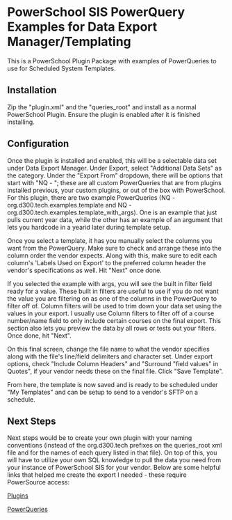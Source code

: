# PowerSchool SIS PowerQuery Examples for Data Export Manager/Templating

This is a PowerSchool Plugin Package with examples of PowerQueries to use for Scheduled System Templates.

## Installation

Zip the "plugin.xml" and the "queries_root" and install as a normal PowerSchool Plugin. Ensure the plugin is enabled after it is finished installing.

## Configuration

Once the plugin is installed and enabled, this will be a selectable data set under Data Export Manager. Under Export, select "Additional Data Sets" as the category. Under the "Export From" dropdown, there will be options that start with "NQ - "; these are all custom PowerQueries that are from plugins installed previous, your custom plugins, or out of the box with PowerSchool. For this plugin, there are two example PowerQueries (NQ - org.d300.tech.examples.template and NQ - org.d300.tech.examples.template_with_args). One is an example that just pulls current year data, while the other has an example of an argument that lets you hardcode in a yearid later during template setup.

Once you select a template, it has you manually select the columns you want from the PowerQuery. Make sure to check and arrange these into the column order the vendor expects. Along with this, make sure to edit each column's 'Labels Used on Export' to the preferred column header the vendor's specifications as well. Hit "Next" once done.

If you selected the example with args, you will see the built in filter field ready for a value. These built in filters are useful to use if you do not want the value you are filtering on as one of the columns in the PowerQuery to filter off of. Column filters will be used to trim down your data set using the values in your export. I usually use Column filters to filter off of a course number/name field to only include certain courses on the final export. This section also lets you preview the data by all rows or tests out your filters. Once done, hit "Next".

On this final screen, change the file name to what the vendor specifies along with the file's line/field delimiters and character set. Under export options, check "Include Column Headers" and "Surround "field values" in Quotes", if your vendor needs these on the final file. Click "Save Template".

From here, the template is now saved and is ready to be scheduled under "My Templates" and can be setup to send to a vendor's SFTP on a schedule.

## Next Steps

Next steps would be to create your own plugin with your naming conventions (instead of the org.d300.tech prefixes on the queries_root xml file and for the names of each query listed in that file). On top of this, you will have to utilize your own SQL knowledge to pull the data you need from your instance of PowerSchool SIS for your vendor. Below are some helpful links that helped me create the export I needed - these require PowerSource access:

[Plugins](https://support.powerschool.com/developer/#/page/plugins)

[PowerQueries](https://support.powerschool.com/developer/#/page/powerqueries)
